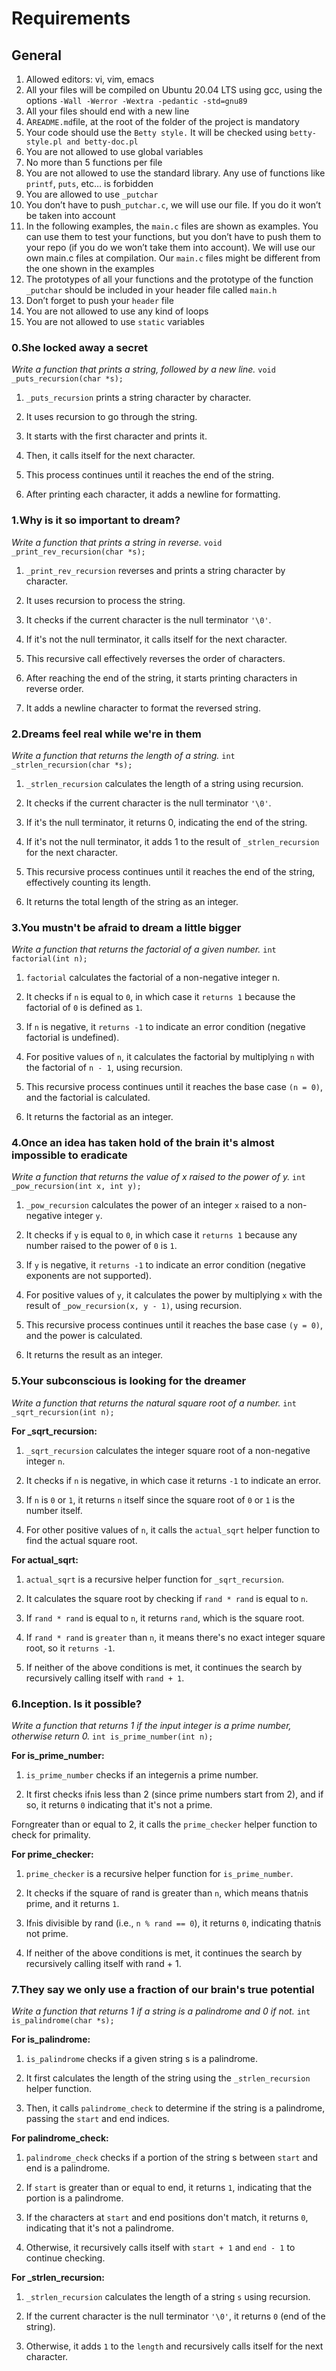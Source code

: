 # Requirements

## General

1. Allowed editors: vi, vim, emacs
2. All your files will be compiled on Ubuntu 20.04 LTS using gcc, using the options ```-Wall -Werror -Wextra -pedantic -std=gnu89```
3. All your files should end with a new line
4. A``` README.md ```file, at the root of the folder of the project is mandatory
5. Your code should use the ```Betty style.``` It will be checked using ```betty-style.pl and betty-doc.pl```
6. You are not allowed to use global variables
7. No more than 5 functions per file
8. You are not allowed to use the standard library. Any use of functions like ```printf```, ```puts```, etc… is forbidden
9. You are allowed to use ```_putchar```
10. You don’t have to push```_putchar.c```, we will use our file. If you do it won’t be taken into account
11. In the following examples, the ```main.c``` files are shown as examples. You can use them to test your functions, but you don’t have to push them to your repo (if you do we won’t take them into account). We will use our own main.c files at compilation. Our ```main.c``` files might be different from the one shown in the examples
12. The prototypes of all your functions and the prototype of the function ```_putchar``` should be included in your header file called ```main.h```
13. Don’t forget to push your ```header``` file
14. You are not allowed to use any kind of loops
15. You are not allowed to use ```static``` variables

### 0.She locked away a secret

*Write a function that prints a string, followed by a new line.*
```void _puts_recursion(char *s);```

1. ```_puts_recursion``` prints a string character by character.

2. It uses recursion to go through the string.

3. It starts with the first character and prints it.

4. Then, it calls itself for the next character.

5. This process continues until it reaches the end of the string.

6. After printing each character, it adds a newline for formatting.

### 1.Why is it so important to dream?

*Write a function that prints a string in reverse.*
```void _print_rev_recursion(char *s);```

1. ```_print_rev_recursion``` reverses and prints a string character by character.

2. It uses recursion to process the string.

3. It checks if the current character is the null terminator ```'\0'```.

4. If it's not the null terminator, it calls itself for the next character.

5. This recursive call effectively reverses the order of characters.

6. After reaching the end of the string, it starts printing characters in reverse order.

7. It adds a newline character to format the reversed string.

### 2.Dreams feel real while we're in them

*Write a function that returns the length of a string.*
```int _strlen_recursion(char *s);```

1. ```_strlen_recursion``` calculates the length of a string using recursion.

2. It checks if the current character is the null terminator ```'\0'```.

3. If it's the null terminator, it returns 0, indicating the end of the string.

4. If it's not the null terminator, it adds 1 to the result of ```_strlen_recursion``` for the next character.

5. This recursive process continues until it reaches the end of the string, effectively counting its length.

6. It returns the total length of the string as an integer.

### 3.You mustn't be afraid to dream a little bigger

*Write a function that returns the factorial of a given number.*
```int factorial(int n);```

1. ```factorial``` calculates the factorial of a non-negative integer n.

2. It checks if ```n``` is equal to ```0```, in which case it ```returns 1``` because the factorial of ```0``` is defined as ```1```.

3. If ```n``` is negative, it ```returns -1``` to indicate an error condition (negative factorial is undefined).

4. For positive values of ```n```, it calculates the factorial by multiplying ```n``` with the factorial of ```n - 1```, using recursion.

5. This recursive process continues until it reaches the base case ```(n = 0)```, and the factorial is calculated.

6. It returns the factorial as an integer.

### 4.Once an idea has taken hold of the brain it's almost impossible to eradicate

*Write a function that returns the value of x raised to the power of y.*
```int _pow_recursion(int x, int y);```

1. ```_pow_recursion``` calculates the power of an integer ```x``` raised to a non-negative integer ```y```.

2. It checks if ```y``` is equal to ```0```, in which case it ```returns 1``` because any number raised to the power of ```0``` is ```1```.

3. If ```y``` is negative, it ```returns -1``` to indicate an error condition (negative exponents are not supported).

4. For positive values of ```y```, it calculates the power by multiplying ```x``` with the result of ```_pow_recursion(x, y - 1)```, using recursion.

5. This recursive process continues until it reaches the base case ```(y = 0)```, and the power is calculated.

6. It returns the result as an integer.

### 5.Your subconscious is looking for the dreamer

*Write a function that returns the natural square root of a number.*
```int _sqrt_recursion(int n);```

**For _sqrt_recursion:**

1. ```_sqrt_recursion``` calculates the integer square root of a non-negative integer ```n```.

2. It checks if ```n``` is negative, in which case it returns ```-1``` to indicate an error.

3. If ```n``` is ```0``` or ```1```, it returns ```n``` itself since the square root of ```0``` or ```1``` is the number itself.

4. For other positive values of ```n```, it calls the ```actual_sqrt``` helper function to find the actual square root.

**For actual_sqrt:**

1. ```actual_sqrt``` is a recursive helper function for ```_sqrt_recursion```.

2. It calculates the square root by checking if ```rand * rand``` is equal to ```n```.

3. If ```rand * rand``` is equal to ```n```, it returns ```rand```, which is the square root.

4. If ```rand * rand``` is ```greater``` than ```n```, it means there's no exact integer square root, so it ```returns -1```.

5. If neither of the above conditions is met, it continues the search by recursively calling itself with ```rand + 1```.

### 6.Inception. Is it possible?

*Write a function that returns 1 if the input integer is a prime number, otherwise return 0.*
```int is_prime_number(int n);```

**For is_prime_number:**

1. ```is_prime_number``` checks if an integer``` n ```is a prime number.

2. It first checks if``` n ```is less than 2 (since prime numbers start from 2), and if so, it returns ```0``` indicating that it's not a prime.

For``` n ```greater than or equal to 2, it calls the ```prime_checker``` helper function to check for primality.

**For prime_checker:**

1. ```prime_checker``` is a recursive helper function for ```is_prime_number```.

2. It checks if the square of rand is greater than ```n```, which means that``` n ```is prime, and it returns ```1```.

3. If``` n ```is divisible by rand (i.e., ```n % rand == 0```), it returns ```0```, indicating that``` n ```is not prime.

4. If neither of the above conditions is met, it continues the search by recursively calling itself with rand + 1.

### 7.They say we only use a fraction of our brain's true potential

*Write a function that returns 1 if a string is a palindrome and 0 if not.*
```int is_palindrome(char *s);```

**For is_palindrome:**

1. ```is_palindrome``` checks if a given string s is a palindrome.

2. It first calculates the length of the string using the ```_strlen_recursion``` helper function.

3. Then, it calls ```palindrome_check``` to determine if the string is a palindrome, passing the ```start``` and end indices.

**For palindrome_check:**

1. ```palindrome_check``` checks if a portion of the string s between ```start``` and end is a palindrome.

2. If ```start``` is greater than or equal to end, it returns ```1```, indicating that the portion is a palindrome.

3. If the characters at ```start``` and end positions don't match, it returns ```0```, indicating that it's not a palindrome.

4. Otherwise, it recursively calls itself with ```start + 1``` and ```end - 1``` to continue checking.

**For _strlen_recursion:**

1. ```_strlen_recursion``` calculates the length of a string ```s``` using recursion.

2. If the current character is the null terminator ```'\0'```, it returns ```0``` (end of the string).

3. Otherwise, it adds ```1``` to the ```length``` and recursively calls itself for the next character.
